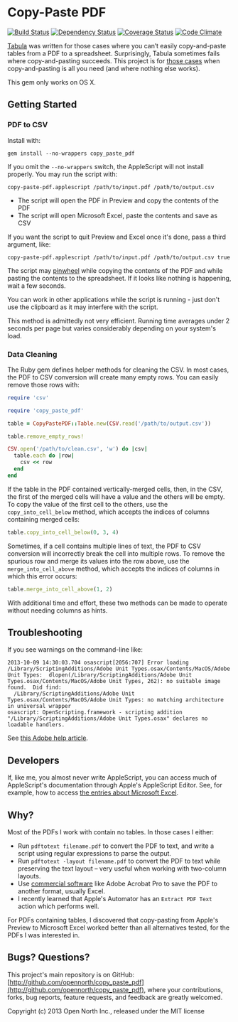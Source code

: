 # Copy-Paste PDF

[![Build Status](https://secure.travis-ci.org/opennorth/copy_paste_pdf.png)](http://travis-ci.org/opennorth/copy_paste_pdf)
[![Dependency Status](https://gemnasium.com/opennorth/copy_paste_pdf.png)](https://gemnasium.com/opennorth/copy_paste_pdf)
[![Coverage Status](https://coveralls.io/repos/opennorth/copy_paste_pdf/badge.png?branch=master)](https://coveralls.io/r/opennorth/copy_paste_pdf)
[![Code Climate](https://codeclimate.com/github/opennorth/copy_paste_pdf.png)](https://codeclimate.com/github/opennorth/copy_paste_pdf)

[Tabula](https://github.com/jazzido/tabula) was written for those cases where you can’t easily copy-and-paste tables from a PDF to a spreadsheet. Surprisingly, Tabula sometimes fails where copy-and-pasting succeeds. This project is for [those cases](http://www.atipp.gov.nl.ca/info/coordinators.html) when copy-and-pasting is all you need (and where nothing else works).

This gem only works on OS X.

## Getting Started

### PDF to CSV

Install with:

    gem install --no-wrappers copy_paste_pdf

If you omit the `--no-wrappers` switch, the AppleScript will not install properly. You may run the script with:

    copy-paste-pdf.applescript /path/to/input.pdf /path/to/output.csv

* The script will open the PDF in Preview and copy the contents of the PDF
* The script will open Microsoft Excel, paste the contents and save as CSV

If you want the script to quit Preview and Excel once it's done, pass a third argument, like:

    copy-paste-pdf.applescript /path/to/input.pdf /path/to/output.csv true

The script may [pinwheel](http://en.wikipedia.org/wiki/Spinning_pinwheel) while copying the contents of the PDF and while pasting the contents to the spreadsheet. If it looks like nothing is happening, wait a few seconds.

You can work in other applications while the script is running - just don't use the clipboard as it may interfere with the script.

This method is admittedly not very efficient. Running time averages under 2 seconds per page but varies considerably depending on your system's load.

### Data Cleaning

The Ruby gem defines helper methods for cleaning the CSV. In most cases, the PDF to CSV conversion will create many empty rows. You can easily remove those rows with:

```ruby
require 'csv'

require 'copy_paste_pdf'

table = CopyPastePDF::Table.new(CSV.read('/path/to/output.csv'))

table.remove_empty_rows!

CSV.open('/path/to/clean.csv', 'w') do |csv|
  table.each do |row|
    csv << row
  end
end
```

If the table in the PDF contained vertically-merged cells, then, in the CSV, the first of the merged cells will have a value and the others will be empty. To copy the value of the first cell to the others, use the `copy_into_cell_below` method, which accepts the indices of columns containing merged cells:

```ruby
table.copy_into_cell_below(0, 3, 4)
```

Sometimes, if a cell contains multiple lines of text, the PDF to CSV conversion will incorrectly break the cell into multiple rows. To remove the spurious row and merge its values into the row above, use the `merge_into_cell_above` method, which accepts the indices of columns in which this error occurs:

```ruby
table.merge_into_cell_above(1, 2)
```

With additional time and effort, these two methods can be made to operate without needing columns as hints.

## Troubleshooting

If you see warnings on the command-line like:

    2013-10-09 14:30:03.704 osascript[2056:707] Error loading /Library/ScriptingAdditions/Adobe Unit Types.osax/Contents/MacOS/Adobe Unit Types:  dlopen(/Library/ScriptingAdditions/Adobe Unit Types.osax/Contents/MacOS/Adobe Unit Types, 262): no suitable image found.  Did find:
      /Library/ScriptingAdditions/Adobe Unit Types.osax/Contents/MacOS/Adobe Unit Types: no matching architecture in universal wrapper
    osascript: OpenScripting.framework - scripting addition "/Library/ScriptingAdditions/Adobe Unit Types.osax" declares no loadable handlers.

See [this Adobe help article](http://helpx.adobe.com/photoshop/kb/unit-type-conversion-error-applescript.html).

## Developers

If, like me, you almost never write AppleScript, you can access much of AppleScript's documentation through Apple's AppleScript Editor. See, for example, how to access [the entries about Microsoft Excel](http://support.microsoft.com/kb/113891).

## Why?

Most of the PDFs I work with contain no tables. In those cases I either:

* Run `pdftotext filename.pdf` to convert the PDF to text, and write a script using regular expressions to parse the output.
* Run `pdftotext -layout filename.pdf` to convert the PDF to text while preserving the text layout – very useful when working with two-column layouts.
* Use [commercial software](http://reviews.reporterslab.org/search?q=&type=products&category=pdf-tools-2011-11-09) like Adobe Acrobat Pro to save the PDF to another format, usually Excel.
* I recently learned that Apple's Automator has an `Extract PDF Text` action which performs well.

For PDFs containing tables, I discovered that copy-pasting from Apple's Preview to Microsoft Excel worked better than all alternatives tested, for the PDFs I was interested in.

## Bugs? Questions?

This project's main repository is on GitHub: [http://github.com/opennorth/copy_paste_pdf](http://github.com/opennorth/copy_paste_pdf), where your contributions, forks, bug reports, feature requests, and feedback are greatly welcomed.

Copyright (c) 2013 Open North Inc., released under the MIT license
